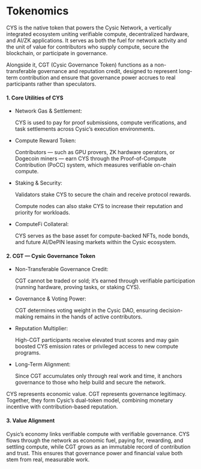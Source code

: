 # Tokenomics

CYS is the native token that powers the Cysic Network, a vertically integrated ecosystem uniting verifiable compute, decentralized hardware, and AI/ZK applications. It serves as both the fuel for network activity and the unit of value for contributors who supply compute, secure the blockchain, or participate in governance.

Alongside it, CGT (Cysic Governance Token) functions as a non-transferable governance and reputation credit, designed to represent long-term contribution and ensure that governance power accrues to real participants rather than speculators.

#### 1. Core Utilities of CYS

*   Network Gas & Settlement:

    CYS is used to pay for proof submissions, compute verifications, and task settlements across Cysic’s execution environments.
*   Compute Reward Token:

    Contributors — such as GPU provers, ZK hardware operators, or Dogecoin miners — earn CYS through the Proof-of-Compute Contribution (PoCC) system, which measures verifiable on-chain compute.
*   Staking & Security:

    Validators stake CYS to secure the chain and receive protocol rewards.

    Compute nodes can also stake CYS to increase their reputation and priority for workloads.
*   ComputeFi Collateral:

    CYS serves as the base asset for compute-backed NFTs, node bonds, and future AI/DePIN leasing markets within the Cysic ecosystem.

#### 2. CGT — Cysic Governance Token

*   Non-Transferable Governance Credit:

    CGT cannot be traded or sold; it’s earned through verifiable participation (running hardware, proving tasks, or staking CYS).
*   Governance & Voting Power:

    CGT determines voting weight in the Cysic DAO, ensuring decision-making remains in the hands of active contributors.
*   Reputation Multiplier:

    High-CGT participants receive elevated trust scores and may gain boosted CYS emission rates or privileged access to new compute programs.
*   Long-Term Alignment:

    Since CGT accumulates only through real work and time, it anchors governance to those who help build and secure the network.



CYS represents economic value. CGT represents governance legitimacy. Together, they form Cysic’s dual-token model, combining monetary incentive with contribution-based reputation.

#### 3. Value Alignment

Cysic’s economy links verifiable compute with verifiable governance. CYS flows through the network as economic fuel, paying for, rewarding, and settling compute, while CGT grows as an immutable record of contribution and trust. This ensures that governance power and financial value both stem from real, measurable work.
